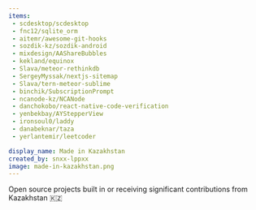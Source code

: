 ```yaml
---
items:
 - scdesktop/scdesktop
 - fnc12/sqlite_orm
 - aitemr/awesome-git-hooks
 - sozdik-kz/sozdik-android
 - mixdesign/AAShareBubbles
 - kekland/equinox
 - Slava/meteor-rethinkdb
 - SergeyMyssak/nextjs-sitemap
 - Slava/tern-meteor-sublime
 - binchik/SubscriptionPrompt
 - ncanode-kz/NCANode
 - danchokobo/react-native-code-verification
 - yenbekbay/AYStepperView
 - ironsoul0/laddy
 - danabeknar/taza
 - yerlantemir/leetcoder

display_name: Made in Kazakhstan
created_by: snxx-lppxx
image: made-in-kazakhstan.png
---
```

Open source projects built in or receiving significant contributions from Kazakhstan :kazakhstan:

